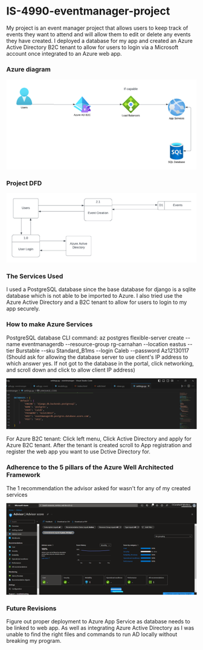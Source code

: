 # IS-4990-eventmanager-project
My project is an event manager project that allows users to keep track of events they want to attend and will allow them to edit or delete any events they have created. I deployed a database for my app and created an Azure Active Directory B2C tenant to allow for users to login via a Microsoft account once integrated to an Azure web app.

### Azure diagram
![image describing Azure services intended for use](./images/LucidchartAzDiagram.png)

### Project DFD

![image of project DFD](./images/DFD.png)

### The Services Used
I used a PostgreSQL database since the base database for django is a sqlite database which is not able to be imported to Azure. I also tried use the Azure Active Directory and a B2C tenant to allow for users to login to my app securely.

### How to make Azure Services
PostgreSQL database CLI command: az postgres flexible-server create --name eventmanagerdb --resource-group rg-carnahan --location eastus --tier Burstable --sku Standard_B1ms --login Caleb --password Az12130117 (Should ask for allowing the database server to use client's IP address to which answer yes. If not got to the database in the portal, click networking, and scroll down and click to allow client IP address)

![image of django database code](./images/DatabaseCode.png)

For Azure B2C tenant: Click left menu, Click Active Directory and apply for Azure B2C tenant. After the tenant is created scroll to App registration and register the web app you want to use Dctive Directory for. 

### Adherence to the 5 pillars of the Azure Well Architected Framework
The 1 recommendation the advisor asked for wasn't for any of my created services

![image of Advisor recommendations](./images/AzureAdvisor.png)

### Future Revisions
Figure out proper deployment to Azure App Service as database needs to be linked to web app. As well as integrating Azure Active Directory as I was unable to find the right files and commands to run AD locally without breaking my program.
